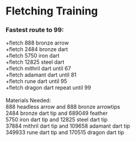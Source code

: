 # Fletching Training

### Fastest route to 99:

\+fletch 888 bronze arrow\
\+fletch 2484 bronze dart\
\+fletch 5750 iron dart\
\+fletch 12825 steel dart\
\+fletch mithril dart until 67\
\+fletch adamant dart until 81\
\+fletch rune dart until 95\
\+fletch dragon dart repeat until 99\
\
Materials Needed:\
888 headless arrow and 888 bronze arrowtips\
2484 bronze dart tip and 689049 feather\
5750 iron dart tip and 12825 steel dart tip\
37884 mithril dart tip and 109658 adamant dart tip\
349933 rune dart tip and 170515 dragon dart tip
